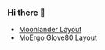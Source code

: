 ### Hi there 👋

- [Moonlander Layout](https://configure.zsa.io/moonlander/layouts/j9VnJ/latest/0)
- [MoErgo Glove80 Layout](https://my.glove80.com/#/layout/user/bbbbfabe-446f-4d36-9601-8e5aeb2773cc)

<!--
**hobord/hobord** is a ✨ _special_ ✨ repository because its `README.md` (this file) appears on your GitHub profile.

Here are some ideas to get you started:

- 🔭 I’m currently working on ...
- 🌱 I’m currently learning ...
- 👯 I’m looking to collaborate on ...
- 🤔 I’m looking for help with ...
- 💬 Ask me about ...
- 📫 How to reach me: ...
- 😄 Pronouns: ...
- ⚡ Fun fact: ...
-->
